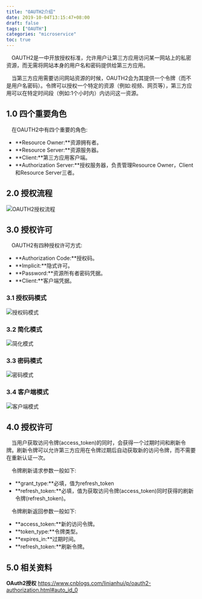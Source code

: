 ```yaml
---
title: "OAUTH2介绍"
date: 2019-10-04T13:15:47+08:00
draft: false
tags: ["OAUTH"]
categories: "microservice"
toc: true
---
```


&emsp;OAUTH2是一中开放授权标准，允许用户让第三方应用访问某一网站上的私密资源，而无需将网站本身的用户名和密码提供给第三方应用。

&emsp;当第三方应用需要访问网站资源的时候，OAUTH2会为其提供一个令牌（而不是用户名密码）。令牌可以授权一个特定的资源（例如:视频、网页等），第三方应用可以在特定时间段（例如:1个小时内）内访问这一资源。

## 1.0 四个重要角色
&emsp;在OAUTH2中有四个重要的角色:

- **Resource Owner:**资源拥有者。
- **Resource Server:**资源服务器。
- **Client:**第三方应用客户端。
- **Authorization Server:**授权服务器，负责管理Resource Owner，Client和Resource Server三者。

## 2.0 授权流程
![OAUTH2授权流程](../images/oauth/OAUTH2授权流程.jpg)

## 3.0 授权许可
&emsp;OAUTH2有四种授权许可方式:

- **Authorization Code:**授权码。
- **Implicit:**隐式许可。
- **Password:**资源所有者密码凭据。
- **Client:**客户端凭据。

### 3.1 授权码模式
![授权码模式](../images/oauth/授权码模式.jpg)

### 3.2 简化模式
![简化模式](../images/oauth/简化模式.jpg)

### 3.3 密码模式
![密码模式](../images/oauth/密码模式.jpg)

### 3.4 客户端模式
![客户端模式](../images/oauth/客户端模式.jpg)

## 4.0 授权许可
&emsp;当用户获取访问令牌(access_token)的同时，会获得一个过期时间和刷新令牌。刷新令牌可以允许第三方应用在令牌过期后自动获取新的访问令牌，而不需要在重新认证一次。

&emsp;令牌刷新请求参数一般如下:

- **grant_type:**必填，值为refresh_token
- **refresh_token:**必填，值为获取访问令牌(access_token)同时获得的刷新令牌(refresh_token)。

&emsp;令牌刷新返回参数一般如下:

- **access_token:**新的访问令牌。
- **token_type:**令牌类型。
- **expires_in:**过期时间。
- **refresh_token:**刷新令牌。

## 5.0 相关资料
**OAuth2授权** <https://www.cnblogs.com/linianhui/p/oauth2-authorization.html#auto_id_0> 